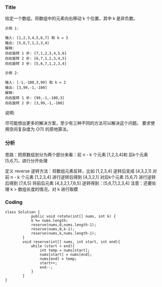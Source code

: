 ### Title
给定一个数组，将数组中的元素向右移动 k 个位置，其中 k 是非负数。

```
示例 1:

输入: [1,2,3,4,5,6,7] 和 k = 3
输出: [5,6,7,1,2,3,4]
解释:
向右旋转 1 步: [7,1,2,3,4,5,6]
向右旋转 2 步: [6,7,1,2,3,4,5]
向右旋转 3 步: [5,6,7,1,2,3,4]
```
```
示例 2:

输入: [-1,-100,3,99] 和 k = 2
输出: [3,99,-1,-100]
解释: 
向右旋转 1 步: [99,-1,-100,3]
向右旋转 2 步: [3,99,-1,-100]
```
说明:

尽可能想出更多的解决方案，至少有三种不同的方法可以解决这个问题。
要求使用空间复杂度为 O(1) 的原地算法。

### 分析

思路：把原数组划分为两个部分来看：前 n - k 个元素 [1,2,3,4]和 后k个元素 [5,6,7]，进行分开处理

定义 reverse 逆转方法：将数组元素反转，比如 [1,2,3,4] 逆转后变成  [4,3,2,1]
对前 n - k 个元素 [1,2,3,4] 进行逆转后得到 [4,3,2,1]
对后k个元素 [5,6,7] 进行逆转后得到 [7,6,5]
将前后元素 [4,3,2,1,7,6,5] 逆转得到：[5,6,7,1,2,3,4]
注意：还要处理 k > 数组长度的情况，对 k 进行取模


### Coding
```
class Solution {
            public void rotate(int[] nums, int k) {
            k %= nums.length;
            reserve(nums,0,nums.length-1);
            reserve(nums,0,k-1);
            reserve(nums,k,nums.length-1);
        }
        void reserve(int[] nums, int start, int end){
            while (start < end){
                int temp = nums[start];
                nums[start] = nums[end];
                nums[end] = temp;
                start++;
                end--;
            }
        }
}
```
